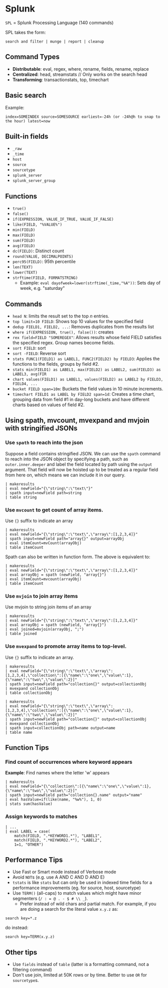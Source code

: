 # Splunk

`SPL` = Splunk Processing Language (140 commands)

SPL takes the form:

```
search and filter | munge | report | cleanup
```

## Command Types

- **Distributable**: eval, regex, where, rename, fields, rename, replace
- **Centralized**: head, streamstats // Only works on the search head
- **Transforming**: transactionstats, top, timechart

## Basic search

Example:

```splunk
index=SOMEINDEX source=SOMESOURCE earliest=-24h (or -24h@h to snap to the hour) latest=now
```

## Built-in fields

- `_raw`
- `_time`
- `host`
- `source`
- `sourcetype`
- `splunk_server`
- `splunk_server_group`

## Functions

- `true()`
- `false()`
- `if(EXPRESSION, VALUE_IF_TRUE, VALUE_IF_FALSE)`
- `like(FIELD, "%VALUE%")`
- `min(FIELD)`
- `max(FIELD)`
- `sum(FIELD)`
- `avg(FIELD)`
- `dc(FIELD)`: Distinct count
- `round(VALUE, DECIMALPOINTS)`
- `perc95(FIELD)`: 95th percentile
- `len(TEXT)`
- `lower(TEXT)`
- `strftime(FIELD, FORMATSTRING)`
  - Example: `eval dayofweek=lower(strftime(_time,"%A"))`: Sets day of week, e.g. "saturday"

## Commands

- `head N`: limits the result set to the top $n$ entries.
- `top limit=10 FIELD`: Shows top 10 values for the specified field
- `dedup FIELD1, FIELD2, ...`: Removes duplicates from the results list
- `where if(EXPRESSION, true(), false())`: creates
- `rex field=FIELD "SOMEREGEX"`: Allows results whose field FIELD satisfies the specified regex. Group names become fields.
- `sort FIELD`: sort
- `sort -FIELD`: Reverse sort
- `stats FUNC1(FIELD1) as LABEL1, FUNC2(FIELD2) by FIELD3`: Applies the functions to the fields, groups by field #2.
- `stats min(FIELD1) as LABEL1, max(FIELD2) as LABEL2, sum(FIELD3) as LABEL3, avg(FIR`
- `chart values(FIELD1) as LABEL1, values(FIELD2) as LABEL2 by FIELD3, FIELD4, ...`
- `bucket FIELD span=10m`: Buckets the field values in 10 minute increments.
- `timechart FIELD1 as LABEL by FIELD2 span=1d`: Creates a time chart, grouping data from field #1 in day-long buckets and have different charts based on values of field #2.

## Using spath, mvcount, mvexpand and mvjoin with stringified JSONs

### Use `spath` to reach into the json

Suppose a field contains stringified JSON. We can use the `spath` command to reach into the JSON object by specifying a path, such as `outer.inner.deeper` and label the field located by path using the `output` argument. That field will now be hoisted up to be treated as a regular field from here on, which means we can include it in our query.

```splunk
| makeresults
| eval newField="{\"string\":\"text\"}"
| spath input=newField path=string
| table string
```

### Use `mvcount` to get count of array items.

Use `{}` suffix to indicate an array

```splunk
| makeresults
| eval newField="{\"string\":\"text\",\"array\":[1,2,3,4]}"
| spath input=newField path="array{}" output=arrayObj
| eval itemCount=mvCount(arrayObj)
| table itemCount
```

Spath can also be written in function form. The above is equivalent to:

```splunk
| makeresults
| eval newField="{\"string\":\"text\",\"array\":[1,2,3,4]}"
| eval arrayObj = spath (newField, "array{}")
| eval itemCount=mvcount(arrayObj)
| table itemCount
```

### Use `mvjoin` to join array items

Use mvjoin to string join items of an array

```splunk
| makeresults
| eval newField="{\"string\":\"text\",\"array\":[1,2,3,4]}"
| eval arrayObj = spath (newField, "array{}")
| eval joined=mvjoin(arrayObj, ";")
| table joined
```

### Use `mvexpand` to promote array items to top-level.

Use `{}` suffix to indicate an array.

```splunk
| makeresults
| eval newField="{\"string\":\"text\",\"array\":[1,2,3,4],\"collection\":[{\"name\":\"one\",\"value\":1},{\"name\":\"two\",\"value\":2}]"
| spath input=newField path="collection{}" output=collectionObj
| mvexpand collectionObj
| table collectionObj
```

```splunk
| makeresults
| eval newField="{\"string\":\"text\",\"array\":[1,2,3,4],\"collection\":[{\"name\":\"one\",\"value\":1},{\"name\":\"two\",\"value\":2}]"
| spath input=newField path="collection{}" output=collectionObj
| mvexpand collectionObj
| spath input=collectionObj path=name output=name
| table name
```

## Function Tips

### Find count of occurrences where keyword appears

**Example**: Find names where the letter 'w' appears

```splunk
| makeresults
| eval newField="{\"collection\":[{\"name\":\"one\",\"value\":1},{\"name\":\"two\",\"value\":2}]"
| spath input=newField path="collection{}.name" output="name"
| eval hasValue=if(like(name, "%w%"), 1, 0)
| stats sum(hasValue)
```

### Assign keywords to matches

```splunk
| ...
| eval LABEL = case(
    match(FIELD, ".*KEYWORD1.*"), "LABEL1",
    match(FIELD, ".*KEYWORD2.*"), "LABEL2",
    1=1, "OTHER")
```

## Performance Tips

- Use Fast or Smart mode instead of Verbose mode
- Avoid `NOT`s (e.g. use A AND C AND D AND E)
- `tstats` is like `stats` but can only be used in indexed time fields for a performance improvements (eg. for source, host, sourcetype)
- Use `TERM()` (all-caps) to match values which might have minor segmenters (`/ : = @ . - $ # \\ _`).
  - Prefer instead of wild chars and partial match. For example, if you are doing a search for the literal value `x.y.z` as:

```splunk
search key=*.z
```

do instead:

```splunk
search key=TERM(x.y.z)
```

## Other tips

- Use `fields` instead of `table` (latter is a formatting command, not a filtering command)
- Don't use join, limited at 50K rows or by time. Better to use `OR` for `sourcetype`s.
